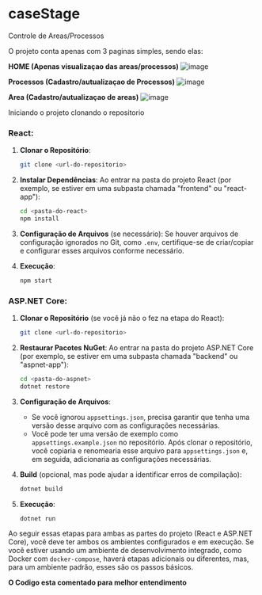 # caseStage
 Controle de Areas/Processos

O projeto conta apenas com 3 paginas simples, sendo elas:


**HOME (Apenas visualizaçao das areas/processos)**
![image](https://github.com/ZeCastr0/caseStage/assets/103376174/501ebdcd-2669-4fec-bf61-b12f0338f27c)

**Processos (Cadastro/autualizaçao de Processos)**
![image](https://github.com/ZeCastr0/caseStage/assets/103376174/79443829-48f0-4e54-8902-c906fcd12de5)

**Area (Cadastro/autualizaçao de areas)**
![image](https://github.com/ZeCastr0/caseStage/assets/103376174/3060381a-e8df-4f53-ba36-4b9c16dae70d)



Iniciando o projeto clonando o repositorio 


### React:

1. **Clonar o Repositório**:
   ```bash
   git clone <url-do-repositorio>
   ```

2. **Instalar Dependências**:
   Ao entrar na pasta do projeto React (por exemplo, se estiver em uma subpasta chamada "frontend" ou "react-app"):
   ```bash
   cd <pasta-do-react>
   npm install
   ```

3. **Configuração de Arquivos** (se necessário):
   Se houver arquivos de configuração ignorados no Git, como `.env`, certifique-se de criar/copiar e configurar esses arquivos conforme necessário.

4. **Execução**:
   ```bash
   npm start
   ```

### ASP.NET Core:

1. **Clonar o Repositório** (se você já não o fez na etapa do React):
   ```bash
   git clone <url-do-repositorio>
   ```

2. **Restaurar Pacotes NuGet**:
   Ao entrar na pasta do projeto ASP.NET Core (por exemplo, se estiver em uma subpasta chamada "backend" ou "aspnet-app"):

   ```bash
   cd <pasta-do-aspnet>
   dotnet restore
   ```

3. **Configuração de Arquivos**:
   - Se você ignorou `appsettings.json`, precisa garantir que tenha uma versão desse arquivo com as configurações necessárias.
   - Você pode ter uma versão de exemplo como `appsettings.example.json` no repositório. Após clonar o repositório, você copiaria e renomearia esse arquivo para `appsettings.json` e, em seguida, adicionaria as configurações necessárias.


4. **Build** (opcional, mas pode ajudar a identificar erros de compilação):
   ```bash
   dotnet build
   ```

5. **Execução**:
   ```bash
   dotnet run
   ```

Ao seguir essas etapas para ambas as partes do projeto (React e ASP.NET Core), você deve ter ambos os ambientes configurados e em execução. Se você estiver usando um ambiente de desenvolvimento integrado, como Docker com `docker-compose`, haverá etapas adicionais ou diferentes, mas, para um ambiente padrão, esses são os passos básicos.

**O Codigo esta comentado para melhor entendimento**
